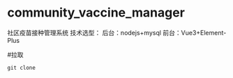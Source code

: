 # community_vaccine_manager
社区疫苗接种管理系统
技术选型：
后台：nodejs+mysql
前台：Vue3+Element-Plus

#拉取
```
git clone
```
